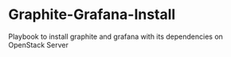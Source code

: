 # Graphite-Grafana-Install

Playbook to install graphite and grafana with its dependencies on OpenStack Server
